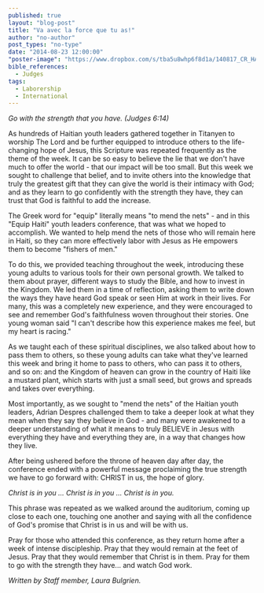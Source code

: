 ```yaml
---
published: true
layout: "blog-post"
title: "Va avec la force que tu as!"
author: "no-author"
post_types: "no-type"
date: "2014-08-23 12:00:00"
"poster-image": "https://www.dropbox.com/s/tba5u8whp6f8d1a/140817_CR_HAITI_1124.jpg?dl=0"
bible_references: 
  - Judges
tags: 
  - Laborership
  - International
---
```


*Go with the strength that you have. (Judges 6:14)*

As hundreds of Haitian youth leaders gathered together in Titanyen to worship The Lord and be further equipped to introduce others to the life-changing hope of Jesus, this Scripture was repeated frequently as the theme of the week. It can be so easy to believe the lie that we don't have much to offer the world - that our impact will be too small. But this week we sought to challenge that belief, and to invite others into the knowledge that truly the greatest gift that they can give the world is their intimacy with God; and as they learn to go confidently with the strength they have, they can trust that God is faithful to add the increase.

The  Greek word for "equip" literally means "to mend the nets" - and in this "Equip Haiti" youth leaders conference, that was what we hoped to accomplish. We wanted to help mend the nets of those who will remain here in Haiti, so they can more effectively labor with Jesus as He empowers them to become "fishers of men."

To do this, we provided teaching throughout the week, introducing these young adults to various tools for their own personal growth. We talked to them about prayer, different ways to study the Bible, and how to invest in the Kingdom. We led them in a time of reflection, asking them to write down the ways they have heard God speak or seen Him at work in their lives. For many, this was a completely new experience, and they were encouraged to see and remember God's faithfulness woven throughout their stories. One young woman said "I can't describe how this experience makes me feel, but my heart is racing."

As we taught each of these spiritual disciplines, we also talked about how to pass them to others, so these young adults can take what they've learned this week and bring it home to pass to others, who can pass it to others, and so on: and the Kingdom of heaven can grow in the country of Haiti like a mustard plant, which starts with just a small seed, but grows and spreads and takes over everything.

Most importantly, as we sought to "mend the nets" of the Haitian youth leaders, Adrian Despres challenged them to take a deeper look at what they mean when they say they believe in God - and many were awakened to a deeper understanding of what it means to truly BELIEVE in Jesus with everything they have and everything they are, in a way that changes how they live. 

After being ushered before the throne of heaven day after day, the conference ended with a powerful message proclaiming the true strength we have to go forward with: CHRIST in us, the hope of glory.  

*Christ is in you ... Christ is in you ... Christ is in you.*

This phrase was repeated as we walked around the auditorium, coming up close to each one, touching one another and saying with all the confidence of God's promise that Christ is in us and will be with us.  

Pray for those who attended this conference, as they return home after a week of intense discipleship. Pray that they would remain at the feet of Jesus. Pray that they would remember that Christ is in them. Pray for them to go with the strength they have... and watch God work.

*Written by Staff member, Laura Bulgrien.*